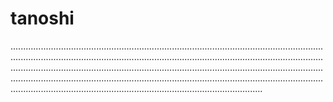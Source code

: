 # tanoshi
....................................................................................................................................................................................................................................................................................................................................................................................................................................................................................................................................................................................................................